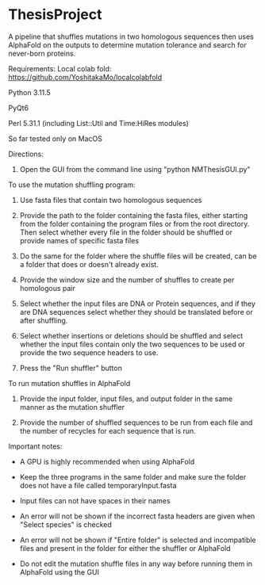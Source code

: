 # ThesisProject
A pipeline that shuffles mutations in two homologous sequences then uses AlphaFold on the outputs to determine mutation tolerance and search for never-born proteins.


Requirements:
Local colab fold: https://github.com/YoshitakaMo/localcolabfold

Python 3.11.5

PyQt6 

Perl 5.31.1 (including List::Util and Time:HiRes modules)

So far tested only on MacOS


Directions:

1. Open the GUI from the command line using "python NMThesisGUI.py"



To use the mutation shuffling program:

1. Use fasta files that contain two homologous sequences 

2. Provide the path to the folder containing the fasta files, either starting from the folder containing the program files or from the root directory. Then select whether every file in the folder should be shuffled or provide names of specific fasta files

3. Do the same for the folder where the shuffle files will be created, can be a folder that does or doesn't already exist.

4. Provide the window size and the number of shuffles to create per homologous pair

5. Select whether the input files are DNA or Protein sequences, and if they are DNA sequences select whether they should be translated before or after shuffling.

6. Select whether insertions or deletions should be shuffled and select whether the input files contain only the two sequences to be used or provide the two sequence headers to use.

7. Press the "Run shuffler" button


To run mutation shuffles in AlphaFold

1. Provide the input folder, input files, and output folder in the same manner as the mutation shuffler

2. Provide the number of shuffled sequences to be run from each file and the number of recycles for each sequence that is run.



Important notes:

- A GPU is highly recommended when using AlphaFold

- Keep the three programs in the same folder and make sure the folder does not have a file called temporaryInput.fasta

- Input files can not have spaces in their names

- An error will not be shown if the incorrect fasta headers are given when "Select species" is checked

- An error will not be shown if "Entire folder" is selected and incompatible files and present in the folder for either the shuffler or AlphaFold

- Do not edit the mutation shuffle files in any way before running them in AlphaFold using the GUI


